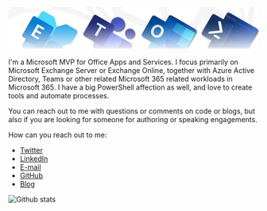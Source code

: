 ![Banner](assets/Metro_v6_Banner_GitHub.jpg)

I'm a Microsoft MVP for Office Apps and Services. I focus primarily on Microsoft Exchange Server or Exchange Online, together with Azure Active Directory, Teams or other related Microsoft 365 related workloads in Microsoft 365. I have a big PowerShell affection as well, and love to create tools and automate processes.

You can reach out to me with questions or comments on code or blogs, but also if you are looking for someone for authoring or speaking engagements.

How can you reach out to me:
* [Twitter](https://twitter.com/mderooij)
* [LinkedIn](http://nl.linkedin.com/in/michelderooij)
* [E-mail](https://eightwone.com/contact)
* [GitHub](https://github.com/michelderooij)
* [Blog](https://eightwone.com)

![Github stats](https://github-readme-stats.vercel.app/api?username=michelderooij&theme=dark&show_icons=true&count_private=true)
